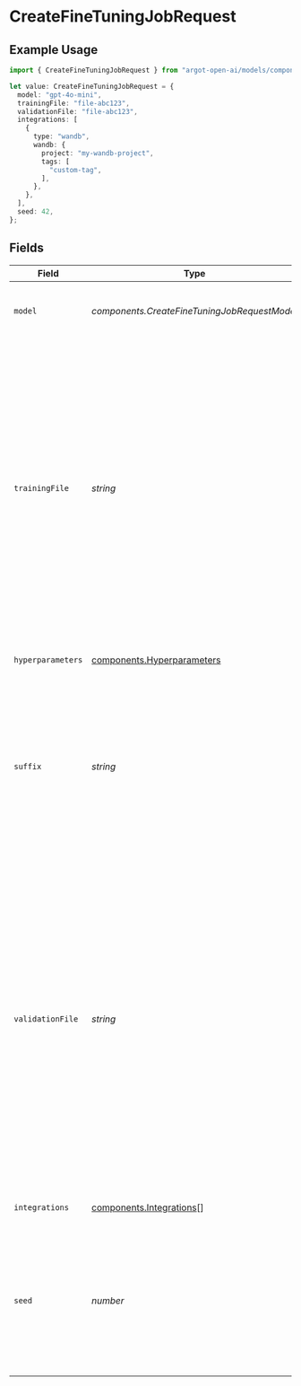 # CreateFineTuningJobRequest

## Example Usage

```typescript
import { CreateFineTuningJobRequest } from "argot-open-ai/models/components";

let value: CreateFineTuningJobRequest = {
  model: "gpt-4o-mini",
  trainingFile: "file-abc123",
  validationFile: "file-abc123",
  integrations: [
    {
      type: "wandb",
      wandb: {
        project: "my-wandb-project",
        tags: [
          "custom-tag",
        ],
      },
    },
  ],
  seed: 42,
};
```

## Fields

| Field                                                                                                                                                                                                                                                                                                                                                                                                                                                                                                                                             | Type                                                                                                                                                                                                                                                                                                                                                                                                                                                                                                                                              | Required                                                                                                                                                                                                                                                                                                                                                                                                                                                                                                                                          | Description                                                                                                                                                                                                                                                                                                                                                                                                                                                                                                                                       | Example                                                                                                                                                                                                                                                                                                                                                                                                                                                                                                                                           |
| ------------------------------------------------------------------------------------------------------------------------------------------------------------------------------------------------------------------------------------------------------------------------------------------------------------------------------------------------------------------------------------------------------------------------------------------------------------------------------------------------------------------------------------------------- | ------------------------------------------------------------------------------------------------------------------------------------------------------------------------------------------------------------------------------------------------------------------------------------------------------------------------------------------------------------------------------------------------------------------------------------------------------------------------------------------------------------------------------------------------- | ------------------------------------------------------------------------------------------------------------------------------------------------------------------------------------------------------------------------------------------------------------------------------------------------------------------------------------------------------------------------------------------------------------------------------------------------------------------------------------------------------------------------------------------------- | ------------------------------------------------------------------------------------------------------------------------------------------------------------------------------------------------------------------------------------------------------------------------------------------------------------------------------------------------------------------------------------------------------------------------------------------------------------------------------------------------------------------------------------------------- | ------------------------------------------------------------------------------------------------------------------------------------------------------------------------------------------------------------------------------------------------------------------------------------------------------------------------------------------------------------------------------------------------------------------------------------------------------------------------------------------------------------------------------------------------- |
| `model`                                                                                                                                                                                                                                                                                                                                                                                                                                                                                                                                           | *components.CreateFineTuningJobRequestModel*                                                                                                                                                                                                                                                                                                                                                                                                                                                                                                      | :heavy_check_mark:                                                                                                                                                                                                                                                                                                                                                                                                                                                                                                                                | The name of the model to fine-tune. You can select one of the<br/>[supported models](/docs/guides/fine-tuning/which-models-can-be-fine-tuned).<br/>                                                                                                                                                                                                                                                                                                                                                                                               | gpt-4o-mini                                                                                                                                                                                                                                                                                                                                                                                                                                                                                                                                       |
| `trainingFile`                                                                                                                                                                                                                                                                                                                                                                                                                                                                                                                                    | *string*                                                                                                                                                                                                                                                                                                                                                                                                                                                                                                                                          | :heavy_check_mark:                                                                                                                                                                                                                                                                                                                                                                                                                                                                                                                                | The ID of an uploaded file that contains training data.<br/><br/>See [upload file](/docs/api-reference/files/create) for how to upload a file.<br/><br/>Your dataset must be formatted as a JSONL file. Additionally, you must upload your file with the purpose `fine-tune`.<br/><br/>The contents of the file should differ depending on if the model uses the [chat](/docs/api-reference/fine-tuning/chat-input) or [completions](/docs/api-reference/fine-tuning/completions-input) format.<br/><br/>See the [fine-tuning guide](/docs/guides/fine-tuning) for more details.<br/> | file-abc123                                                                                                                                                                                                                                                                                                                                                                                                                                                                                                                                       |
| `hyperparameters`                                                                                                                                                                                                                                                                                                                                                                                                                                                                                                                                 | [components.Hyperparameters](../../models/components/hyperparameters.md)                                                                                                                                                                                                                                                                                                                                                                                                                                                                          | :heavy_minus_sign:                                                                                                                                                                                                                                                                                                                                                                                                                                                                                                                                | The hyperparameters used for the fine-tuning job.                                                                                                                                                                                                                                                                                                                                                                                                                                                                                                 |                                                                                                                                                                                                                                                                                                                                                                                                                                                                                                                                                   |
| `suffix`                                                                                                                                                                                                                                                                                                                                                                                                                                                                                                                                          | *string*                                                                                                                                                                                                                                                                                                                                                                                                                                                                                                                                          | :heavy_minus_sign:                                                                                                                                                                                                                                                                                                                                                                                                                                                                                                                                | A string of up to 64 characters that will be added to your fine-tuned model name.<br/><br/>For example, a `suffix` of "custom-model-name" would produce a model name like `ft:gpt-4o-mini:openai:custom-model-name:7p4lURel`.<br/>                                                                                                                                                                                                                                                                                                                |                                                                                                                                                                                                                                                                                                                                                                                                                                                                                                                                                   |
| `validationFile`                                                                                                                                                                                                                                                                                                                                                                                                                                                                                                                                  | *string*                                                                                                                                                                                                                                                                                                                                                                                                                                                                                                                                          | :heavy_minus_sign:                                                                                                                                                                                                                                                                                                                                                                                                                                                                                                                                | The ID of an uploaded file that contains validation data.<br/><br/>If you provide this file, the data is used to generate validation<br/>metrics periodically during fine-tuning. These metrics can be viewed in<br/>the fine-tuning results file.<br/>The same data should not be present in both train and validation files.<br/><br/>Your dataset must be formatted as a JSONL file. You must upload your file with the purpose `fine-tune`.<br/><br/>See the [fine-tuning guide](/docs/guides/fine-tuning) for more details.<br/>             | file-abc123                                                                                                                                                                                                                                                                                                                                                                                                                                                                                                                                       |
| `integrations`                                                                                                                                                                                                                                                                                                                                                                                                                                                                                                                                    | [components.Integrations](../../models/components/integrations.md)[]                                                                                                                                                                                                                                                                                                                                                                                                                                                                              | :heavy_minus_sign:                                                                                                                                                                                                                                                                                                                                                                                                                                                                                                                                | A list of integrations to enable for your fine-tuning job.                                                                                                                                                                                                                                                                                                                                                                                                                                                                                        |                                                                                                                                                                                                                                                                                                                                                                                                                                                                                                                                                   |
| `seed`                                                                                                                                                                                                                                                                                                                                                                                                                                                                                                                                            | *number*                                                                                                                                                                                                                                                                                                                                                                                                                                                                                                                                          | :heavy_minus_sign:                                                                                                                                                                                                                                                                                                                                                                                                                                                                                                                                | The seed controls the reproducibility of the job. Passing in the same seed and job parameters should produce the same results, but may differ in rare cases.<br/>If a seed is not specified, one will be generated for you.<br/>                                                                                                                                                                                                                                                                                                                  | 42                                                                                                                                                                                                                                                                                                                                                                                                                                                                                                                                                |